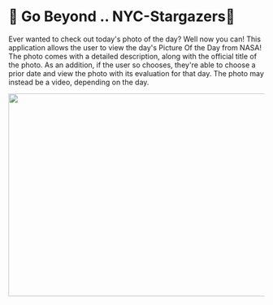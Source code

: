 # 🌙 Go Beyond .. NYC-Stargazers🌙


Ever wanted to check out today's photo of the day? Well now you can! This application allows the user to view the day's Picture Of the Day from NASA! The photo comes with a detailed description, along with the official title of the photo. As an addition, if the user so chooses, they're able to choose a prior date and view the photo with its evaluation for that day. The photo may instead be a video, depending on the day. 

<p align="center">
  <img width="800" height="400" src="https://github.com/Dex-theDev/NYC-Stargazers/blob/main/nasapage.gif?raw=true">
</p>
